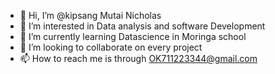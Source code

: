 - 👋 Hi, I’m @kipsang Mutai Nicholas
- 👀 I’m interested in Data analysis and software Development
- 🌱 I’m currently learning Datascience in Moringa school
- 💞️ I’m looking to collaborate on every project
- 📫 How to reach me is through OK711223344@gmail.com

<!---
kipsangchepesa/kipsangchepesa is a ✨ special ✨ repository because its `README.md` (this file) appears on your GitHub profile.
You can click the Preview link to take a look at your changes.
--->
